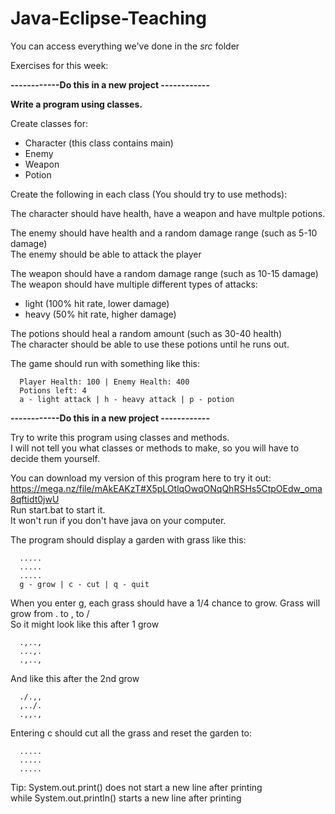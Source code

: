 ﻿# Java-Eclipse-Teaching

You can access everything we've done in the *src* folder

Exercises for this week:

**------------Do this in a new project ------------**

**Write a program using classes.**

Create classes for:
- Character (this class contains main)
- Enemy
- Weapon
- Potion

Create the following in each class (You should try to use methods):

The character should have health, have a weapon and have multple potions.

The enemy should have health and a random damage range (such as 5-10 damage)<br/>
The enemy should be able to attack the player

The weapon should have a random damage range (such as 10-15 damage)<br/>
The weapon should have multiple different types of attacks:<br/>
- light (100% hit rate, lower damage)
- heavy (50% hit rate, higher damage)

The potions should heal a random amount (such as 30-40 health)<br/>
The character should be able to use these potions until he runs out.

The game should run with something like this:
```
  Player Health: 100 | Enemy Health: 400
  Potions left: 4
  a - light attack | h - heavy attack | p - potion
```

**------------Do this in a new project ------------**

Try to write this program using classes and methods.<br/>
I will not tell you what classes or methods to make, so you will have to decide them yourself.

You can download my version of this program here to try it out: <br/>
https://mega.nz/file/mAkEAKzT#X5pLOtlqOwqONqQhRSHs5CtpOEdw_oma8qftidt0jwU <br/>
Run start.bat to start it. <br/>
It won't run if you don't have java on your computer.

The program should display a garden with grass like this:
```
  .....
  .....
  .....
  g - grow | c - cut | q - quit
```

When you enter g, each grass should have a 1/4 chance to grow.
Grass will grow from   .  to   ,  to  / <br/>
So it might look like this after 1 grow
```
  .,..,
  ...,.
  .,..,
```
And like this after the 2nd grow
```
  ./.,,
  ,../.
  .,,.,
```

Entering c should cut all the grass and reset the garden to:
```
  .....
  .....
  .....
```

Tip: System.out.print() does not start a new line after printing <br/>
while System.out.println() starts a new line after printing
